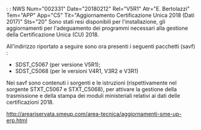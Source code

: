  :  : NWS Num="002331" Date="20180212" Rel="V5R1" Atr="E. Bertolazzi" Tem="APP" App="C5" Tit="Aggiornamento Certificazione Unica 2018 (Dati 2017)" Sts="20"
Sono stati resi disponibili per l'installazione, gli aggiornamenti per l'adeguamento dei programmi
necessari alla gestione della Certificazione Unica (CU) 2018.

All'indirizzo riportato a seguire sono ora presenti i seguenti pacchetti (savf) : 
- SDST_C5067 (per versione V5R1);
- SDST_C5068 (per le versioni V4R1, V3R2 e V3R1)

Nei savf sono contenuti i sorgenti e le istruzioni (rispettivamente nel sorgente STXT_C5067 e STXT_C5068), per attivare la gestione della trasmissione e della stampa dei moduli ministeriali relativi ai dati delle certificazioni 2018.

http://areariservata.smeup.com/area-tecnica/aggiornamenti-sme-up-erp.html 
